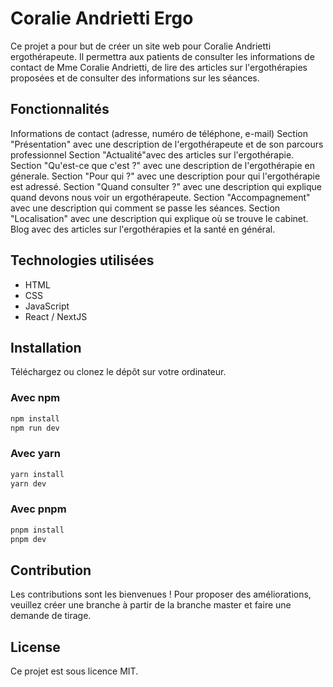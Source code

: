 # Coralie Andrietti Ergo

Ce projet a pour but de créer un site web pour Coralie Andrietti ergothérapeute. Il permettra aux patients de consulter les informations de contact de Mme Coralie Andrietti, de lire des articles sur l'ergothérapies proposées et de consulter des informations sur les séances.

## Fonctionnalités

Informations de contact (adresse, numéro de téléphone, e-mail)
Section "Présentation" avec une description de l'ergothérapeute et de son parcours professionnel
Section "Actualité"avec des articles sur l'ergothérapie. 
Section "Qu'est-ce que c'est ?" avec une description de l'ergothérapie en génerale.
Section "Pour qui ?" avec une description pour qui l'ergothérapie est adressé.
Section "Quand consulter ?" avec une description qui explique quand devons nous voir un ergothérapeute.
Section "Accompagnement" avec une description qui comment se passe les séances.
Section "Localisation" avec une description qui explique où se trouve le cabinet.
Blog avec des articles sur l'ergothérapies et la santé en général.

## Technologies utilisées

- HTML
- CSS
- JavaScript
- React / NextJS

## Installation
Téléchargez ou clonez le dépôt sur votre ordinateur.

### Avec npm

```bash
npm install
npm run dev
```

### Avec yarn

```bash
yarn install
yarn dev
```

### Avec pnpm

```bash
pnpm install
pnpm dev
```


## Contribution
Les contributions sont les bienvenues ! Pour proposer des améliorations, veuillez créer une branche à partir de la branche master et faire une demande de tirage.

## License
Ce projet est sous licence MIT.

